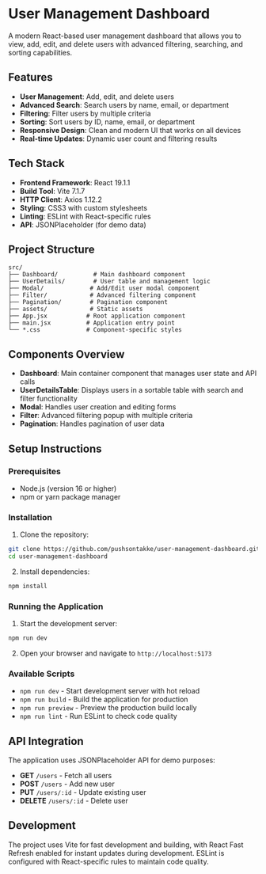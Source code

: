 # User Management Dashboard

A modern React-based user management dashboard that allows you to view, add, edit, and delete users with advanced filtering, searching, and sorting capabilities.

## Features

- **User Management**: Add, edit, and delete users
- **Advanced Search**: Search users by name, email, or department
- **Filtering**: Filter users by multiple criteria
- **Sorting**: Sort users by ID, name, email, or department
- **Responsive Design**: Clean and modern UI that works on all devices
- **Real-time Updates**: Dynamic user count and filtering results

## Tech Stack

- **Frontend Framework**: React 19.1.1
- **Build Tool**: Vite 7.1.7
- **HTTP Client**: Axios 1.12.2
- **Styling**: CSS3 with custom stylesheets
- **Linting**: ESLint with React-specific rules
- **API**: JSONPlaceholder (for demo data)

## Project Structure

```
src/
├── Dashboard/          # Main dashboard component
├── UserDetails/        # User table and management logic
├── Modal/             # Add/Edit user modal component
├── Filter/            # Advanced filtering component
├── Pagination/        # Pagination component
├── assets/            # Static assets
├── App.jsx           # Root application component
├── main.jsx          # Application entry point
└── *.css             # Component-specific styles
```

## Components Overview

- **Dashboard**: Main container component that manages user state and API calls
- **UserDetailsTable**: Displays users in a sortable table with search and filter functionality
- **Modal**: Handles user creation and editing forms
- **Filter**: Advanced filtering popup with multiple criteria
- **Pagination**: Handles pagination of user data

## Setup Instructions

### Prerequisites

- Node.js (version 16 or higher)
- npm or yarn package manager

### Installation

1. Clone the repository:

```bash
git clone https://github.com/pushsontakke/user-management-dashboard.git
cd user-management-dashboard
```

2. Install dependencies:

```bash
npm install
```

### Running the Application

1. Start the development server:

```bash
npm run dev
```

2. Open your browser and navigate to `http://localhost:5173`

### Available Scripts

- `npm run dev` - Start development server with hot reload
- `npm run build` - Build the application for production
- `npm run preview` - Preview the production build locally
- `npm run lint` - Run ESLint to check code quality

## API Integration

The application uses JSONPlaceholder API for demo purposes:

- **GET** `/users` - Fetch all users
- **POST** `/users` - Add new user
- **PUT** `/users/:id` - Update existing user
- **DELETE** `/users/:id` - Delete user

## Development

The project uses Vite for fast development and building, with React Fast Refresh enabled for instant updates during development. ESLint is configured with React-specific rules to maintain code quality.
